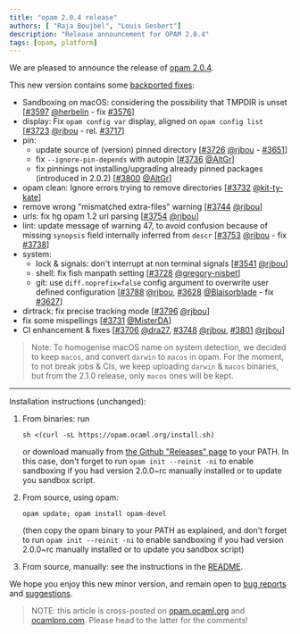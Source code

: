 ```yaml
---
title: "opam 2.0.4 release"
authors: [ "Raja Boujbel", "Louis Gesbert"]
description: "Release announcement for OPAM 2.0.4"
tags: [opam, platform]
---
```


We are pleased to announce the release of [opam 2.0.4](https://github.com/ocaml/opam/releases/tag/2.0.4).

This new version contains some [backported fixes](https://github.com/ocaml/opam/pull/3805):
* Sandboxing on macOS: considering the possibility that TMPDIR is unset [[#3597](https://github.com/ocaml/opam/pull/3597) [@herbelin](https://github.com/herbelin) - fix [#3576](https://github.com/ocaml/opam/issues/3576)]
* display: Fix `opam config var` display, aligned on `opam config list` [[#3723](https://github.com/ocaml/opam/pull/3723) [@rjbou](https://github.com/rjbou) - rel. [#3717](https://github.com/ocaml/opam/issues/3717)]
* pin:
  * update source of (version) pinned directory [[#3726](https://github.com/ocaml/opam/pull/3726) [@rjbou](https://github.com/rjbou) - [#3651](https://github.com/ocaml/opam/issues/3651)]
  * fix `--ignore-pin-depends` with autopin [[#3736](https://github.com/ocaml/opam/pull/3736) [@AltGr](https://github.com/AltGr)]
  * fix pinnings not installing/upgrading already pinned packages (introduced in 2.0.2) [[#3800](https://github.com/ocaml/opam/pull/3800) [@AltGr](https://github.com/AltGr)]
* opam clean: Ignore errors trying to remove directories [[#3732](https://github.com/ocaml/opam/pull/3732) [@kit-ty-kate](https://github.com/kit)]
* remove wrong "mismatched extra-files" warning [[#3744](https://github.com/ocaml/opam/pull/3744) [@rjbou](https://github.com/rjbou)]
* urls: fix hg opam 1.2 url parsing [[#3754](https://github.com/ocaml/opam/pull/3754) [@rjbou](https://github.com/rjbou)]
* lint: update message of warning 47, to avoid confusion because of missing `synopsis` field internally inferred from `descr` [[#3753](https://github.com/ocaml/opam/pull/3753) [@rjbou](https://github.com/rjbou) - fix [#3738](https://github.com/ocaml/opam/issues/3738)]
* system:
  * lock & signals: don't interrupt at non terminal signals [[#3541](https://github.com/ocaml/opam/pull/3541) [@rjbou](https://github.com/rjbou)]
  * shell: fix fish manpath setting [[#3728](https://github.com/ocaml/opam/pull/3728) [@gregory-nisbet](https://github.com/gregory)]
  * git: use `diff.noprefix=false` config argument to overwrite user defined configuration [[#3788](https://github.com/ocaml/opam/pull/3788) [@rjbou](https://github.com/rjbou), [#3628](https://github.com/ocaml/opam/pull/3628) [@Blaisorblade](https://github.com/Blaisorblade) - fix [#3627](https://github.com/ocaml/opam/issues/3627)]
* dirtrack: fix precise tracking mode [[#3796](https://github.com/ocaml/opam/pull/3796) [@rjbou](https://github.com/rjbou)]
* fix some mispellings [[#3731](https://github.com/ocaml/opam/pull/3731) [@MisterDA](https://github.com/MisterDA)]
* CI enhancement & fixes [[#3706](https://github.com/ocaml/opam/pull/3706) [@dra27](https://github.com/dra27), [#3748](https://github.com/ocaml/opam/pull/3748) [@rjbou](https://github.com/rjbou), [#3801](https://github.com/ocaml/opam/pull/3801) [@rjbou](https://github.com/rjbou)]

> Note: To homogenise macOS name on system detection, we decided to keep `macos`, and convert `darwin` to `macos` in opam. For the moment, to not break jobs & CIs, we keep uploading `darwin` & `macos` binaries, but from the 2.1.0 release, only `macos` ones will be kept.

---

Installation instructions (unchanged):

1. From binaries: run

    ```
    sh <(curl -sL https://opam.ocaml.org/install.sh)
    ```

    or download manually from [the Github "Releases" page](https://github.com/ocaml/opam/releases/tag/2.0.4) to your PATH. In this case, don't forget to run `opam init --reinit -ni` to enable sandboxing if you had version 2.0.0~rc manually installed or to update you sandbox script.

2. From source, using opam:

    ```
    opam update; opam install opam-devel
    ```

   (then copy the opam binary to your PATH as explained, and don't forget to run `opam init --reinit -ni` to enable sandboxing if you had version 2.0.0~rc manually installed or to update you sandbox script)

3. From source, manually: see the instructions in the [README](https://github.com/ocaml/opam/tree/2.0.4#compiling-this-repo).

We hope you enjoy this new minor version, and remain open to [bug reports](https://github.com/ocaml/opam/issues) and [suggestions](https://github.com/ocaml/opam/issues).

> NOTE: this article is cross-posted on [opam.ocaml.org](https://opam.ocaml.org/blog/) and [ocamlpro.com](http://www.ocamlpro.com/category/blog/). Please head to the latter for the comments!

